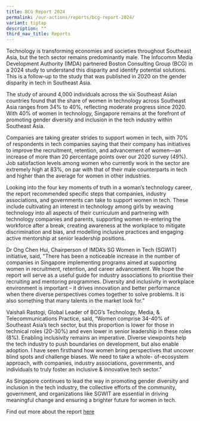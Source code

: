 ```yaml
---
title: BCG Report 2024
permalink: /our-actions/reports/bcg-report-2024/
variant: tiptap
description: ""
third_nav_title: Reports
---
```

<p>Technology is transforming economies and societies throughout Southeast
Asia, but the tech sector remains predominantly male. The Infocomm Media
Development Authority (IMDA) partnered Boston Consulting Group (BCG) in
a 2024 study to understand this disparity and identify potential solutions.
This is a follow-up to the study that was published in 2020 on the gender
disparity in tech in Southeast Asia.</p>
<p>The study of around 4,000 individuals across the six Southeast Asian countries
found that the share of women in technology across Southeast Asia ranges
from 34% to 40%, reflecting moderate progress since 2020. With 40% of women
in technology, Singapore remains at the forefront of promoting gender diversity
and inclusion in the tech industry within Southeast Asia.</p>
<p>Companies are taking greater strides to support women in tech, with 70%
of respondents in tech companies saying that their company has initiatives
to improve the recruitment, retention, and advancement of women—an increase
of more than 20 percentage points over our 2020 survey (49%). Job satisfaction
levels among women who currently work in the sector are extremely high
at 83%, on par with that of their male counterparts in tech and higher
than the average for women in other industries.</p>
<p>Looking into the four key moments of truth in a woman’s technology career,
the report recommended specific steps that companies, industry associations,
and governments can take to support women in tech. These include cultivating
an interest in technology among girls by weaving technology into all aspects
of their curriculum and partnering with technology companies and parents,
supporting women re-entering the workforce after a break, creating awareness
at the workplace to mitigate discrimination and bias, and modelling inclusive
practices and engaging active mentorship at senior leadership positions.</p>
<p>Dr Ong Chen Hui, Chairperson of IMDA’s SG Women in Tech (SGWIT) initiative,
said, "There has been a noticeable increase in the number of companies
in Singapore implementing programs aimed at supporting women in recruitment,
retention, and career advancement. We hope the report will serve as a useful
guide for industry associations to prioritise their recruiting and mentoring
programmes. Diversity and inclusivity in workplace environment is important
– it drives innovation and better performance when there diverse perspectives
comes together to solve problems. It is also something that many talents
in the market look for.”</p>
<p>Vaishali Rastogi, Global Leader of BCG’s Technology, Media, &amp; Telecommunications
Practice, said, “Women comprise 34-40% of Southeast Asia’s tech sector,
but this proportion is lower for those in technical roles (20-30%) and
even lower in senior leadership in these roles (8%). Enabling inclusivity
remains an imperative. Diverse viewpoints help the tech industry to push
boundaries on development, but also enable adoption. I have seen firsthand
how women bring perspectives that uncover blind spots and challenge biases.
We need to take a whole- of-ecosystem approach, with companies, industry
associations, governments, and individuals to truly foster an inclusive
&amp; innovative tech sector.”</p>
<p>As Singapore continues to lead the way in promoting gender diversity and
inclusion in the tech industry, the collective efforts of the community,
government, and organizations like SGWIT are essential in driving meaningful
change and ensuring a brighter future for women in tech.</p>
<p>Find out more about the report <a href="https://www.bcg.com/publications/2024/closing-gender-gap-in-technology-in-southeast-asia" rel="noopener nofollow" target="_blank">here</a>
</p>